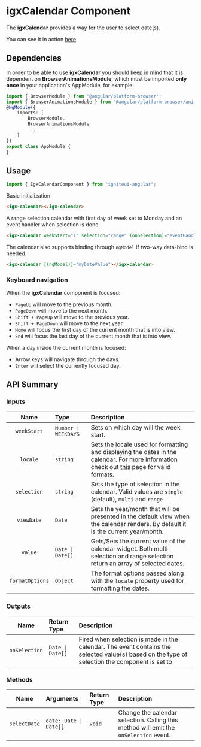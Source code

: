 # igxCalendar Component

The **igxCalendar** provides a way for the user to select date(s).

You can see it in action [here](http://139.59.168.161/demos/calendar)

## Dependencies
In order to be able to use **igxCalendar** you should keep in mind that it is dependent on **BrowserAnimationsModule**,
which must be imported **only once** in your application's AppModule, for example:
```typescript
import { BrowserModule } from '@angular/platform-browser';
import { BrowserAnimationsModule } from '@angular/platform-browser/animations';
@NgModule({
	imports: [
		BrowserModule,
        BrowserAnimationsModule
        ...
	]
})
export class AppModule {
}
```

## Usage
```typescript
import { IgxCalendarComponent } from "igniteui-angular";
```

Basic initialization
```html
<igx-calendar></igx-calendar>
```

A range selection calendar with first day of week set to Monday and an event
handler when selection is done.
```html
<igx-calendar weekStart="1" selection="range" (onSelection)="eventHandler($event)"></igx-calendar>
```

The calendar also supports binding through `ngModel` if two-way data-bind is needed.
```html
<igx-calendar [(ngModel)]="myDateValue"></igx-calendar>
```

### Keyboard navigation
When the **igxCalendar** component is focused:
- `PageUp` will move to the previous month.
- `PageDown` will move to the next month.
- `Shift + PageUp` will move to the previous year.
- `Shift + PageDown` will move to the next year.
- `Home` will focus the first day of the current month that is into view.
- `End` will focus the last day of the current month that is into view.

When a day inside the current month is focused:
- Arrow keys will navigate through the days.
- `Enter` will select the currently focused day.

## API Summary

### Inputs
| Name       |      Type      |  Description |
|:----------:|:-------------|:------|
| `weekStart`| `Number \| WEEKDAYS` | Sets on which day will the week start. |
| `locale` | `string` | Sets the locale used for formatting and displaying the dates in the calendar. For more information check out [this](https://developer.mozilla.org/en-US/docs/Web/JavaScript/Reference/Global_Objects/Intl) page for valid formats. |
| `selection` | `string` | Sets the type of selection in the calendar. Valid values are `single` (default), `multi` and `range` |
| `viewDate` | `Date` | Sets the year/month that will be presented in the default view when the calendar renders. By default it is the current year/month.   |
| `value` | `Date \| Date[]` | Gets/Sets the current value of the calendar widget. Both multi-selection and range selection return an array of selected dates. |
| `formatOptions` | `Object` | The format options passed along with the `locale` property used for formatting the dates. |

### Outputs
| Name | Return Type | Description |
|:--:|:---|:---|
| `onSelection` | `Date \| Date[]` | Fired when selection is made in the calendar. The event contains the selected value(s) based on the type of selection the component is set to |

### Methods
| Name   | Arguments | Return Type | Description |
|:----------:|:------|:------|:------|
| `selectDate` | `date: Date \| Date[]` | `void` | Change the calendar selection. Calling this method will emit the `onSelection` event. |
